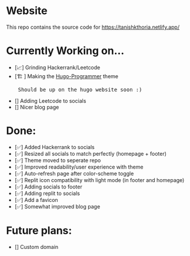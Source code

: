 # Website
This repo contains the source code for https://tanishkthoria.netlify.app/ 

# Currently Working on...
- [📈] Grinding Hackerrank/Leetcode
- [🏗️ ] Making the [Hugo-Programmer](https://github.com/TanishkThoria/Hugo-Programmer) theme <br/> <pre>   Should be up on the hugo website soon :)</pre>
- [] Adding Leetcode to socials
- [] Nicer blog page 

# Done:
- [✅] Added Hackerrank to socials
- [✅] Resized all socials to match perfectly (homepage + footer)
- [✅] Theme moved to seperate repo
- [✅] Improved readability/user experience with theme
- [✅] Auto-refresh page after color-scheme toggle
- [✅] Replit icon compatibility with light mode (in footer and homepage)
- [✅] Adding socials to footer
- [✅] Adding replit to socials
- [✅] Add a favicon
- [✅] Somewhat improved blog page

# Future plans:
- [] Custom domain

 
